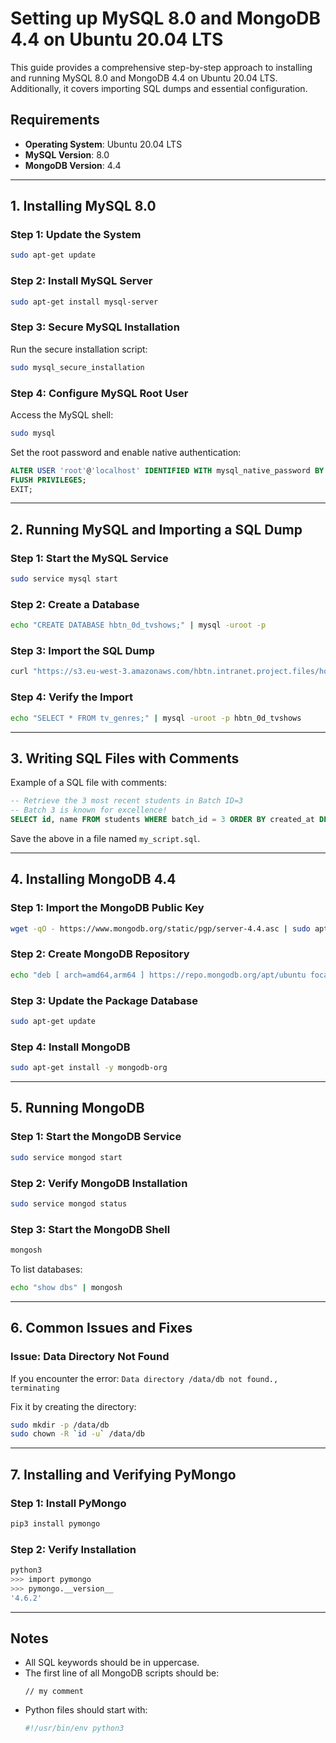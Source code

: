 # Setting up MySQL 8.0 and MongoDB 4.4 on Ubuntu 20.04 LTS

This guide provides a comprehensive step-by-step approach to installing and running MySQL 8.0 and MongoDB 4.4 on Ubuntu 20.04 LTS. Additionally, it covers importing SQL dumps and essential configuration.

## Requirements
- **Operating System**: Ubuntu 20.04 LTS
- **MySQL Version**: 8.0
- **MongoDB Version**: 4.4

---

## 1. Installing MySQL 8.0

### Step 1: Update the System
```bash
sudo apt-get update
```

### Step 2: Install MySQL Server
```bash
sudo apt-get install mysql-server
```

### Step 3: Secure MySQL Installation
Run the secure installation script:
```bash
sudo mysql_secure_installation
```

### Step 4: Configure MySQL Root User
Access the MySQL shell:
```bash
sudo mysql
```
Set the root password and enable native authentication:
```sql
ALTER USER 'root'@'localhost' IDENTIFIED WITH mysql_native_password BY 'your_password';
FLUSH PRIVILEGES;
EXIT;
```

---

## 2. Running MySQL and Importing a SQL Dump

### Step 1: Start the MySQL Service
```bash
sudo service mysql start
```

### Step 2: Create a Database
```bash
echo "CREATE DATABASE hbtn_0d_tvshows;" | mysql -uroot -p
```

### Step 3: Import the SQL Dump
```bash
curl "https://s3.eu-west-3.amazonaws.com/hbtn.intranet.project.files/holbertonschool-higher-level_programming+/274/hbtn_0d_tvshows.sql" -s | mysql -uroot -p hbtn_0d_tvshows
```

### Step 4: Verify the Import
```bash
echo "SELECT * FROM tv_genres;" | mysql -uroot -p hbtn_0d_tvshows
```

---

## 3. Writing SQL Files with Comments
Example of a SQL file with comments:

```sql
-- Retrieve the 3 most recent students in Batch ID=3
-- Batch 3 is known for excellence!
SELECT id, name FROM students WHERE batch_id = 3 ORDER BY created_at DESC LIMIT 3;
```

Save the above in a file named `my_script.sql`.

---

## 4. Installing MongoDB 4.4

### Step 1: Import the MongoDB Public Key
```bash
wget -qO - https://www.mongodb.org/static/pgp/server-4.4.asc | sudo apt-key add -
```

### Step 2: Create MongoDB Repository
```bash
echo "deb [ arch=amd64,arm64 ] https://repo.mongodb.org/apt/ubuntu focal/mongodb-org/4.4 multiverse" | sudo tee /etc/apt/sources.list.d/mongodb-org-4.4.list
```

### Step 3: Update the Package Database
```bash
sudo apt-get update
```

### Step 4: Install MongoDB
```bash
sudo apt-get install -y mongodb-org
```

---

## 5. Running MongoDB

### Step 1: Start the MongoDB Service
```bash
sudo service mongod start
```

### Step 2: Verify MongoDB Installation
```bash
sudo service mongod status
```

### Step 3: Start the MongoDB Shell
```bash
mongosh
```

To list databases:
```bash
echo "show dbs" | mongosh
```

---

## 6. Common Issues and Fixes

### Issue: Data Directory Not Found
If you encounter the error: `Data directory /data/db not found., terminating`

Fix it by creating the directory:
```bash
sudo mkdir -p /data/db
sudo chown -R `id -u` /data/db
```

---

## 7. Installing and Verifying PyMongo

### Step 1: Install PyMongo
```bash
pip3 install pymongo
```

### Step 2: Verify Installation
```bash
python3
>>> import pymongo
>>> pymongo.__version__
'4.6.2'
```

---

## Notes
- All SQL keywords should be in uppercase.
- The first line of all MongoDB scripts should be:
  ```
  // my comment
  ```
- Python files should start with:
  ```bash
  #!/usr/bin/env python3
  

